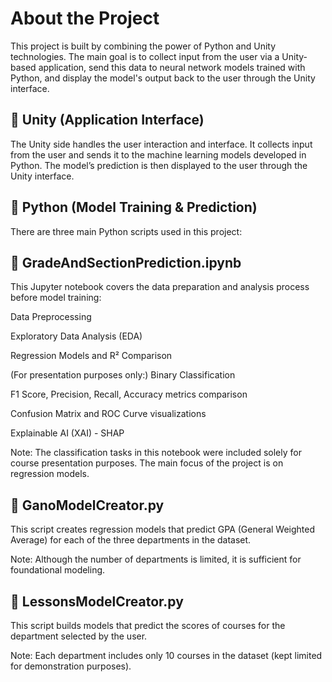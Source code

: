 # About the Project
This project is built by combining the power of Python and Unity technologies.
The main goal is to collect input from the user via a Unity-based application, send this data to neural network models trained with Python, and display the model's output back to the user through the Unity interface.

## 🚀 Unity (Application Interface)
The Unity side handles the user interaction and interface.
It collects input from the user and sends it to the machine learning models developed in Python.
The model’s prediction is then displayed to the user through the Unity interface.

## 🧠 Python (Model Training & Prediction)
There are three main Python scripts used in this project:

## 📘 GradeAndSectionPrediction.ipynb
This Jupyter notebook covers the data preparation and analysis process before model training:

Data Preprocessing

Exploratory Data Analysis (EDA)

Regression Models and R² Comparison

(For presentation purposes only:) Binary Classification

F1 Score, Precision, Recall, Accuracy metrics comparison

Confusion Matrix and ROC Curve visualizations

Explainable AI (XAI) - SHAP

Note: The classification tasks in this notebook were included solely for course presentation purposes. The main focus of the project is on regression models.

## 📘 GanoModelCreator.py
This script creates regression models that predict GPA (General Weighted Average) for each of the three departments in the dataset.

Note: Although the number of departments is limited, it is sufficient for foundational modeling.

## 📘 LessonsModelCreator.py
This script builds models that predict the scores of courses for the department selected by the user.

Note: Each department includes only 10 courses in the dataset (kept limited for demonstration purposes).

